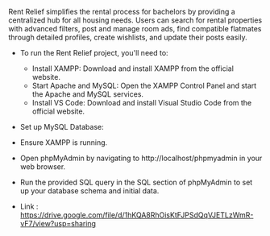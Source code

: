 Rent Relief simplifies the rental process for bachelors by providing a centralized hub for all housing needs. Users can search for rental properties with advanced filters, post and manage room ads, find compatible flatmates through detailed profiles, create wishlists, and update their posts easily.

- To run the Rent Relief project, you'll need to:
   -   Install XAMPP: Download and install XAMPP from the official website.
   -   Start Apache and MySQL: Open the XAMPP Control Panel and start the Apache and MySQL services.
   -   Install VS Code: Download and install Visual Studio Code from the official website.

-    Set up MySQL Database:
  -    Ensure XAMPP is running. 
  -    Open phpMyAdmin by navigating to http://localhost/phpmyadmin in your web browser.
  -    Run the provided SQL query in the SQL section of phpMyAdmin to set up your database schema and initial data.
  -    Link : https://drive.google.com/file/d/1hKQA8RhOisKtFJPSdQqVJETLzWmR-vF7/view?usp=sharing
